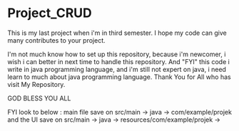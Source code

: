 # Project_CRUD
This is my last project when i'm in third semester. I hope my code can give many contributes to your project.

I'm not much know how to set up this repository, because i'm newcomer, i wish i can better in next time to handle this repository.
And "FYI" this code i write in java programming language, and i'm still not expert on java,
i need learn to much about java programming language. 
Thank You for All who has visit My Repository.

GOD BLESS YOU ALL

FYI look to below : 
main file save on src/main -> java -> com/example/projek
and the UI save on src/main -> java -> resources/com/example/projek ->
